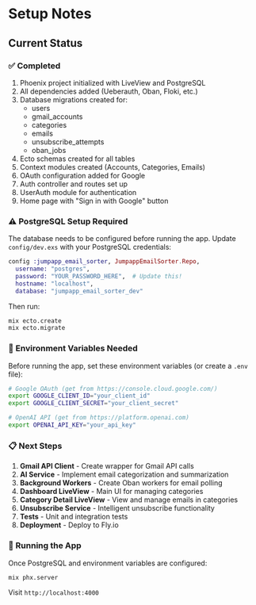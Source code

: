 # Setup Notes

## Current Status

### ✅ Completed
1. Phoenix project initialized with LiveView and PostgreSQL
2. All dependencies added (Ueberauth, Oban, Floki, etc.)
3. Database migrations created for:
   - users
   - gmail_accounts
   - categories
   - emails
   - unsubscribe_attempts
   - oban_jobs
4. Ecto schemas created for all tables
5. Context modules created (Accounts, Categories, Emails)
6. OAuth configuration added for Google
7. Auth controller and routes set up
8. UserAuth module for authentication
9. Home page with "Sign in with Google" button

### ⚠️ PostgreSQL Setup Required

The database needs to be configured before running the app. Update `config/dev.exs` with your PostgreSQL credentials:

```elixir
config :jumpapp_email_sorter, JumpappEmailSorter.Repo,
  username: "postgres",
  password: "YOUR_PASSWORD_HERE",  # Update this!
  hostname: "localhost",
  database: "jumpapp_email_sorter_dev"
```

Then run:
```bash
mix ecto.create
mix ecto.migrate
```

### 🔑 Environment Variables Needed

Before running the app, set these environment variables (or create a `.env` file):

```bash
# Google OAuth (get from https://console.cloud.google.com/)
export GOOGLE_CLIENT_ID="your_client_id"
export GOOGLE_CLIENT_SECRET="your_client_secret"

# OpenAI API (get from https://platform.openai.com)
export OPENAI_API_KEY="your_api_key"
```

### 📋 Next Steps

1. **Gmail API Client** - Create wrapper for Gmail API calls
2. **AI Service** - Implement email categorization and summarization
3. **Background Workers** - Create Oban workers for email polling
4. **Dashboard LiveView** - Main UI for managing categories
5. **Category Detail LiveView** - View and manage emails in categories
6. **Unsubscribe Service** - Intelligent unsubscribe functionality
7. **Tests** - Unit and integration tests
8. **Deployment** - Deploy to Fly.io

### 🚀 Running the App

Once PostgreSQL and environment variables are configured:

```bash
mix phx.server
```

Visit `http://localhost:4000`

